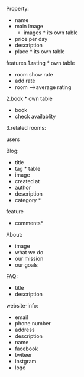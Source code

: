 Property:
 - name 
 - main image
   - images * its own table
 - price per day
 - description
 - place * its own table

 features
  1.rating * own table
  - room show rate 
  - add rate 
  - room -->average rating

 2.book * own table
  - book
  - check availablity
 
 3.related rooms:

users

Blog:
 - title
 - tag * table
 - image
 - created at
 - author
 - description 
 - category *

 feature
 - comments*


About:
 - image
 - what we do
 - our mission
 - our goals

 FAQ:
 - title 
 - description

 website-info:
 - email
 - phone number
 - address
 - description 
 - name
 - facebook
 - twiteer
 - instgram 
 - logo